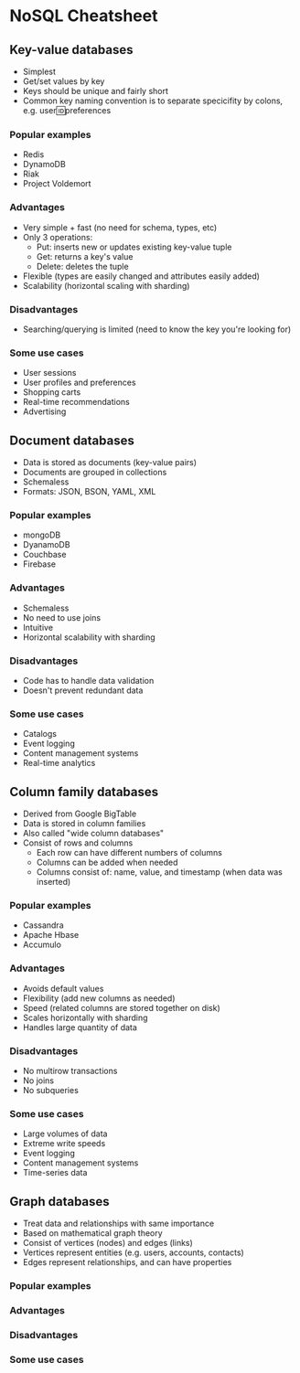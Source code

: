 # NoSQL Cheatsheet

## Key-value databases

- Simplest
- Get/set values by key
- Keys should be unique and fairly short
- Common key naming convention is to separate specicifity by colons, e.g. user:id:preferences

### Popular examples

- Redis
- DynamoDB
- Riak
- Project Voldemort

### Advantages

- Very simple + fast (no need for schema, types, etc)
- Only 3 operations:
  - Put: inserts new or updates existing key-value tuple
  - Get: returns a key's value
  - Delete: deletes the tuple
- Flexible (types are easily changed and attributes easily added)
- Scalability (horizontal scaling with sharding)

### Disadvantages

- Searching/querying is limited (need to know the key you're looking for)

### Some use cases

- User sessions
- User profiles and preferences
- Shopping carts
- Real-time recommendations
- Advertising

## Document databases

- Data is stored as documents (key-value pairs)
- Documents are grouped in collections
- Schemaless
- Formats: JSON, BSON, YAML, XML

### Popular examples

- mongoDB
- DyanamoDB
- Couchbase
- Firebase

### Advantages

- Schemaless
- No need to use joins
- Intuitive
- Horizontal scalability with sharding

### Disadvantages

- Code has to handle data validation
- Doesn't prevent redundant data

### Some use cases

- Catalogs
- Event logging
- Content management systems
- Real-time analytics

## Column family databases

- Derived from Google BigTable
- Data is stored in column families
- Also called "wide column databases"
- Consist of rows and columns
  - Each row can have different numbers of columns
  - Columns can be added when needed
  - Columns consist of: name, value, and timestamp (when data was inserted)

### Popular examples

- Cassandra
- Apache Hbase
- Accumulo

### Advantages

- Avoids default values
- Flexibility (add new columns as needed)
- Speed (related columns are stored together on disk)
- Scales horizontally with sharding
- Handles large quantity of data

### Disadvantages

- No multirow transactions
- No joins
- No subqueries

### Some use cases

- Large volumes of data
- Extreme write speeds
- Event logging
- Content management systems
- Time-series data

## Graph databases

- Treat data and relationships with same importance
- Based on mathematical graph theory
- Consist of vertices (nodes) and edges (links)
- Vertices represent entities (e.g. users, accounts, contacts)
- Edges represent relationships, and can have properties

### Popular examples

### Advantages

### Disadvantages

### Some use cases
